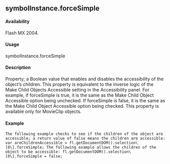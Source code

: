 ## symbolInstance.forceSimple

#### Availability

Flash MX 2004.

#### Usage

symbolInstance.forceSimple

#### Description

Property; a Boolean value that enables and disables the accessibility of the object’s children. This property is equivalent to the inverse logic of the Make Child Objects Accessible setting in the Accessibility panel. For example, if forceSimple is true, it is the same as the Make Child Object Accessible option being unchecked. If forceSimple is false, it is the same as the Make Child Object Accessible option being checked.
This property is available only for MovieClip objects.

#### Example

```
The following example checks to see if the children of the object are accessible; a return value of false means the children are accessible:
var areChildrenAccessible = fl.getDocumentDOM().selection\[0\].forceSimple; The following example allows the children of the object to be accessible: fl.getDocumentDOM().selection\[0\].forceSimple = false;

```